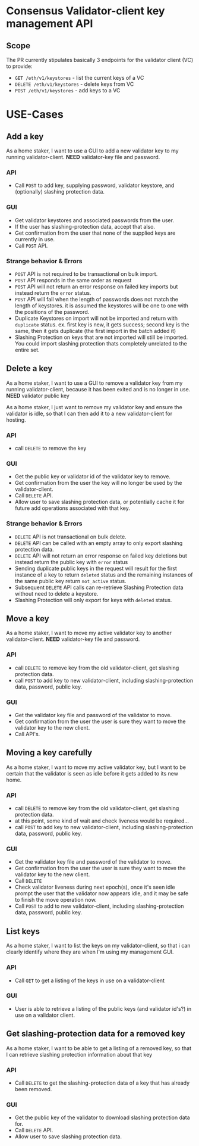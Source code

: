 # Consensus Validator-client key management API

## Scope
The PR currently stipulates basically 3 endpoints for the validator client (VC) to provide:

 - `GET /eth/v1/keystores` - list the current keys of a VC
 - `DELETE /eth/v1/keystores` - delete keys from VC 
 - `POST /eth/v1/keystores` - add keys to a VC

# USE-Cases

## Add a key
As a home staker, 
I want to use a GUI to add a new validator key to my running validator-client.
__NEED__ validator-key file and password.

### API
 - Call `POST` to add key, supplying password, validator keystore, and (optionally) slashing protection data.

### GUI 
 - Get validator keystores and associated passwords from the user.
 - If the user has slashing-protection data, accept that also.
 - Get confirmation from the user that none of the supplied keys are currently in use.
 - Call `POST` API.

### Strange behavior & Errors
 - `POST` API is not required to be transactional on bulk import.
 - `POST` API responds in the same order as request
 - `POST` API will not return an error response on failed key imports but instead return the `error` status.
 - `POST` API will fail when the length of passwords does not match the length of keystores. it is assumed the keystores will be one to one with the positions of the password.
 - Duplicate Keystores on import will not be imported and return with  `duplicate` status. ex.  first key is new, it gets success; second key is the same, then it gets duplicate (the first import in the batch added it)
 - Slashing Protection on keys that are not imported will still be imported. You could import slashing protection thats completely unrelated to the entire set.


## Delete a key
As a home staker,
I want to use a GUI to remove a validator key from my running validator-client, 
because it has been exited and is no longer in use.
__NEED__ validator public key

As a home staker,
I just want to remove my validator key and ensure the validator is idle,
so that I can then add it to a new validator-client for hosting.

### API
 - call `DELETE` to remove the key

### GUI
 - Get the public key or validator id of the validator key to remove.
 - Get confirmation from the user the key will no longer be used by the validator-client.
 - Call `DELETE` API.
 - Allow user to save slashing protection data, or potentially cache it for future add operations associated with that key.

### Strange behavior & Errors
 - `DELETE` API is not transactional on bulk delete.
 - `DELETE` API can be called with an empty array to only export slashing protection data.
 - `DELETE` API will not return an error response on failed key deletions but instead return the public key with `error` status
 - Sending duplicate public keys in the request will result for the first instance of a key to return `deleted` status and the remaining instances of the same public key return `not_active` status.
 - Subsequent `DELETE` API calls can re-retrieve Slashing Protection data without need to delete a keystore.
 - Slashing Protection will only export for keys with `deleted` status.


## Move a key
As a home staker,
I want to move my active validator key to another validator-client.
__NEED__ validator-key file and password.

### API
 - call `DELETE` to remove key from the old validator-client, get slashing protection data.
 - call `POST` to add key to new validator-client, including slashing-protection data, password, public key.

### GUI
 - Get the validator key file and password of the validator to move.
 - Get confirmation from the user the user is sure they want to move the validator key to the new client.
 - Call API's.

## Moving a key carefully
As a home staker,
I want to move my active validator key, but I want to be certain that the validator is seen as idle before it gets added to its new home.

### API
 - call `DELETE` to remove key from the old validator-client, get slashing protection data.
 - at this point, some kind of wait and check liveness would be required...
 - call `POST` to add key to new validator-client, including slashing-protection data, password, public key.

### GUI
 - Get the validator key file and password of the validator to move.
 - Get confirmation from the user the user is sure they want to move the validator key to the new client.
 - Call `DELETE`
 - Check validator liveness during next epoch(s), once it's seen idle prompt the user that the validator now appears idle, and it may be safe to finish the move operation now.
 - Call `POST` to add to new validator-client, including slashing-protection data, password, public key.


## List keys
As a home staker,
I want to list the keys on my validator-client, 
so that i can clearly identify where they are when I'm using my management GUI.

### API
 - Call `GET` to get a listing of the keys in use on a validator-client

### GUI
 - User is able to retrieve a listing of the public keys (and validator id's?) in use on a validator client.

## Get slashing-protection data for a removed key
As a home staker,
I want to be able to get a listing of a removed key,
so that I can retrieve slashing protection information about that key

### API
 - Call `DELETE` to get the slashing-protection data of a key that has already been removed.

### GUI
 - Get the public key of the validator to download slashing protection data for.
 - Call `DELETE` API.
 - Allow user to save slashing protection data.
